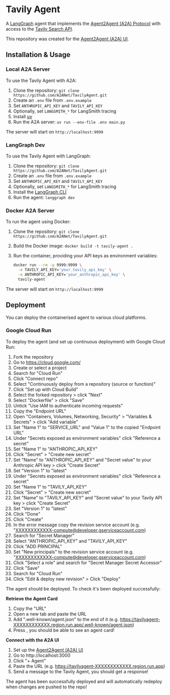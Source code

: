 # Tavily Agent

A [LangGraph](https://langchain-ai.github.io/langgraph/) agent that implements the [Agent2Agent (A2A) Protocol](https://google-a2a.github.io/A2A/) with access to the [Tavily Search API](https://www.tavily.com/).

This repository was created for the [Agent2Agent (A2A) UI](https://github.com/A2ANet/A2AUI).

## Installation & Usage

### Local A2A Server

To use the Tavily Agent with A2A:

1. Clone the repository: `git clone https://github.com/A2ANet/TavilyAgent.git`
2. Create an `.env` file from `.env.example`
3. Set `ANTHROPIC_API_KEY` and `TAVILY_API_KEY`
4. Optionally, set `LANGSMITH_*` for LangSmith tracing
5. Install [uv](https://docs.astral.sh/uv/)
6. Run the A2A server: `uv run --env-file .env main.py`

The server will start on `http://localhost:9999`

### LangGraph Dev

To use the Tavily Agent with LangGraph:

1. Clone the repository: `git clone https://github.com/A2ANet/TavilyAgent.git`
2. Create an `.env` file from `.env.example`
3. Set `ANTHROPIC_API_KEY` and `TAVILY_API_KEY`
4. Optionally, set `LANGSMITH_*` for LangSmith tracing
5. Install the [LangGraph CLI](https://langchain-ai.github.io/langgraph/)
6. Run the agent: `langgraph dev`

### Docker A2A Server

To run the agent using Docker:

1. Clone the repository: `git clone https://github.com/A2ANet/TavilyAgent.git`
2. Build the Docker image: `docker build -t tavily-agent .`
3. Run the container, providing your API keys as environment variables:

   ```bash
   docker run --rm -p 9999:9999 \
     -e TAVILY_API_KEY='your_tavily_api_key' \
     -e ANTHROPIC_API_KEY='your_anthropic_api_key' \
     tavily-agent
   ```

The server will start on `http://localhost:9999`

## Deployment

You can deploy the containerised agent to various cloud platforms.

### Google Cloud Run

To deploy the agent (and set up continuous deployment) with Google Cloud Run:

1. Fork the repository
2. Go to https://cloud.google.com/
3. Create or select a project
4. Search for "Cloud Run"
5. Click "Connect repo"
6. Select "Continuously deploy from a repository (source or function)"
7. Click "Set up with Cloud Build"
8. Select the forked repository > click "Next"
9. Select "Dockerfile" > click "Save"
10. Untick "Use IAM to authenticate incoming requests"
11. Copy the "Endpoint URL"
12. Open "Containers, Volumes, Networking, Security" > "Variables & Secrets" > click "Add variable"
13. Set "Name 1" to "SERVICE_URL" and "Value 1" to the copied "Endpoint URL"
14. Under "Secrets exposed as environment variables" click "Reference a secret"
15. Set "Name 1" to "ANTHROPIC_API_KEY"
16. Click "Secret" > "Create new secret"
17. Set "Name" to "ANTHROPIC_API_KEY" and "Secret value" to your Anthropic API key > click "Create Secret"
18. Set "Version 1" to "latest"
19. Under "Secrets exposed as environment variables" click "Reference a secret"
20. Set "Name 1" to "TAVILY_API_KEY"
21. Click "Secret" > "Create new secret"
22. Set "Name" to "TAVILY_API_KEY" and "Secret value" to your Tavily API key > click "Create Secret"
23. Set "Version 1" to "latest"
24. Click "Done"
25. Click "Create"
26. In the error message copy the revision service account (e.g. "XXXXXXXXXXXX-compute@developer.gserviceaccount.com)
27. Search for "Secret Manager"
28. Select "ANTHROPIC_API_KEY" and "TAVILY_API_KEY"
29. Click "ADD PRINCIPAL"
30. Set "New principals" to the revision service account (e.g. "XXXXXXXXXXXX-compute@developer.gserviceaccount.com)
31. Click "Select a role" and search for "Secret Manager Secret Accessor"
32. Click "Save"
33. Search for "Cloud Run"
34. Click "Edit & deploy new revision" > Click "Deploy"

The agent should be deployed. To check it's been deployed successfully:

**Retrieve the Agent Card**

1. Copy the "URL"
2. Open a new tab and paste the URL
3. Add ".well-known/agent.json" to the end of it (e.g. https://tavilyagent-XXXXXXXXXXXX.region.run.app/.well-known/agent.json)
4. Press <ENTER>, you should be able to see an agent card!

**Connect with the A2A UI**

1. Set up the [Agent2Agent (A2A) UI](https://github.com/A2ANet/A2AUI)
2. Go to http://localhost:3000
3. Click "+ Agent"
4. Paste the URL (e.g. https://tavilyagent-XXXXXXXXXXXX.region.run.app)
5. Send a message to the Tavily Agent, you should get a response!

The agent has been successfully deployed and will automatically redeploy when changes are pushed to the repo!
